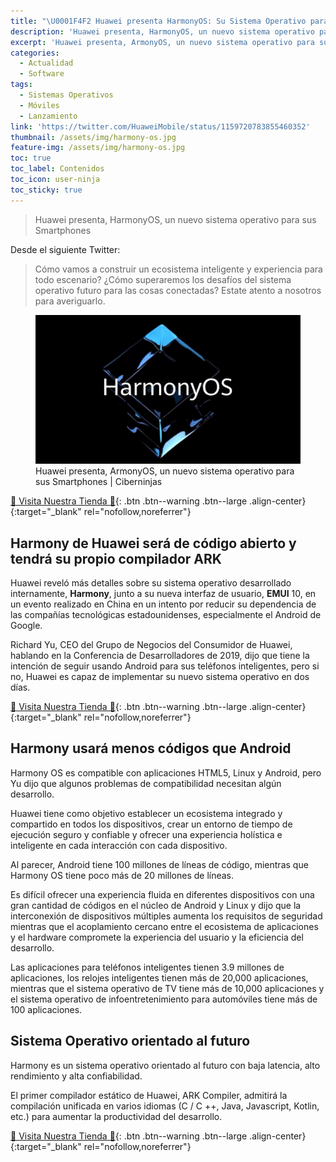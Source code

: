 ```yaml
---
title: "\U0001F4F2 Huawei presenta HarmonyOS: Su Sistema Operativo para Smartphones"
description: 'Huawei presenta, HarmonyOS, un nuevo sistema operativo para sus Smartphones'
excerpt: 'Huawei presenta, ArmonyOS, un nuevo sistema operativo para sus Smartphones'
categories:
  - Actualidad
  - Software
tags:
  - Sistemas Operativos
  - Móviles
  - Lanzamiento
link: 'https://twitter.com/HuaweiMobile/status/1159720783855460352'
thumbnail: /assets/img/harmony-os.jpg
feature-img: /assets/img/harmony-os.jpg
toc: true
toc_label: Contenidos
toc_icon: user-ninja
toc_sticky: true
---
```


> Huawei presenta, HarmonyOS, un nuevo sistema operativo para sus Smartphones

Desde el siguiente Twitter:

<twitter-widget class="twitter-tweet twitter-tweet-rendered" id="twitter-widget-0" style="position: static; visibility: visible; display: block; transform: rotate(0deg); max-width: 100%; width: 500px; min-width: 220px; margin-top: 10px; margin-bottom: 10px;" data-tweet-id="1159720783855460352"></twitter-widget>

<script async="" src="https://platform.twitter.com/widgets.js" charset="utf-8"></script>

> C&oacute;mo vamos a construir un ecosistema inteligente y experiencia para todo escenario? &iquest;C&oacute;mo superaremos los desaf&iacute;os del sistema operativo futuro para las cosas conectadas? Estate atento a nosotros para averiguarlo.

<figure><a class="image-popup" href="/assets/img/harmony-os.jpg"><img src="/assets/img/harmony-os.jpg" /></a><figcaption>Huawei presenta, ArmonyOS, un nuevo sistema operativo para sus Smartphones | Ciberninjas</figcaption></figure>

[🎁 Visita Nuestra Tienda 🎁](https://www.amazon.es/shop/cibercursos){: .btn .btn--warning .btn--large .align-center}{:target="_blank" rel="nofollow,noreferrer"}

## Harmony de Huawei ser&aacute; de c&oacute;digo abierto y tendr&aacute; su propio compilador ARK

Huawei revel&oacute; m&aacute;s detalles sobre su sistema operativo desarrollado internamente, **Harmony**, junto a su nueva interfaz de usuario, **EMUI** 10, en un evento realizado en China en un intento por reducir su dependencia de las compa&ntilde;&iacute;as tecnol&oacute;gicas estadounidenses, especialmente el Android de Google.

Richard Yu, CEO del Grupo de Negocios del Consumidor de Huawei, hablando en la Conferencia de Desarrolladores de 2019, dijo que tiene la intenci&oacute;n de seguir usando Android para sus tel&eacute;fonos inteligentes, pero si no, Huawei es capaz de implementar su nuevo sistema operativo en dos d&iacute;as.

[🎁 Visita Nuestra Tienda 🎁](https://www.amazon.es/shop/cibercursos){: .btn .btn--warning .btn--large .align-center}{:target="_blank" rel="nofollow,noreferrer"}

## Harmony usar&aacute; menos c&oacute;digos que Android

Harmony OS es compatible con aplicaciones HTML5, Linux y Android, pero Yu dijo que algunos problemas de compatibilidad necesitan alg&uacute;n desarrollo.

Huawei tiene como objetivo establecer un ecosistema integrado y compartido en todos los dispositivos, crear un entorno de tiempo de ejecuci&oacute;n seguro y confiable y ofrecer una experiencia hol&iacute;stica e inteligente en cada interacci&oacute;n con cada dispositivo.

Al parecer, Android tiene 100 millones de l&iacute;neas de c&oacute;digo, mientras que Harmony OS tiene poco m&aacute;s de 20 millones de l&iacute;neas.

Es dif&iacute;cil ofrecer una experiencia fluida en diferentes dispositivos con una gran cantidad de c&oacute;digos en el n&uacute;cleo de Android y Linux y dijo que la interconexi&oacute;n de dispositivos m&uacute;ltiples aumenta los requisitos de seguridad mientras que el acoplamiento cercano entre el ecosistema de aplicaciones y el hardware compromete la experiencia del usuario y la eficiencia del desarrollo.

Las aplicaciones para tel&eacute;fonos inteligentes tienen 3.9 millones de aplicaciones, los relojes inteligentes tienen m&aacute;s de 20,000 aplicaciones, mientras que el sistema operativo de TV tiene m&aacute;s de 10,000 aplicaciones y el sistema operativo de infoentretenimiento para autom&oacute;viles tiene m&aacute;s de 100 aplicaciones.

## Sistema Operativo orientado al futuro

Harmony es un sistema operativo orientado al futuro con baja latencia, alto rendimiento y alta confiabilidad.

El primer compilador est&aacute;tico de Huawei, ARK Compiler, admitir&aacute; la compilaci&oacute;n unificada en varios idiomas (C / C ++, Java, Javascript, Kotlin, etc.) para aumentar la productividad del desarrollo.

[🎁 Visita Nuestra Tienda 🎁](https://www.amazon.es/shop/cibercursos){: .btn .btn--warning .btn--large .align-center}{:target="_blank" rel="nofollow,noreferrer"}